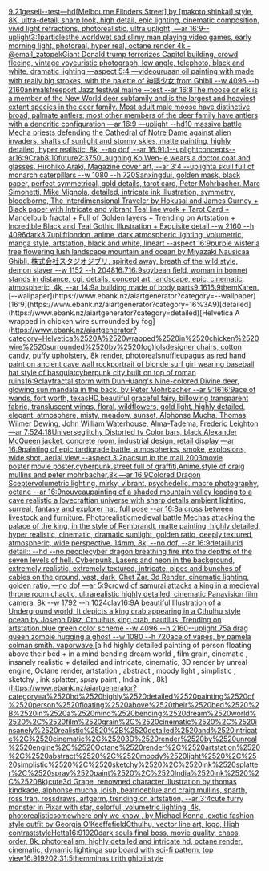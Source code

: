 [9:21](https://www.ebank.nz/aiartgenerator?category=9%3A21)[gesell](https://www.ebank.nz/aiartgenerator?category=gesell)[--test](https://www.ebank.nz/aiartgenerator?category=--test)[—hd](https://www.ebank.nz/aiartgenerator?category=%E2%80%94hd)[[Melbourne Flinders Street] by [makoto shinkai] style, 8K, ultra-detail, sharp look, high detail, epic lighting, cinematic composition, vivid light refractions, photorealistic, ultra uplight, —ar 16:9](https://www.ebank.nz/aiartgenerator?category=%5BMelbourne%2520Flinders%2520Street%5D%2520by%2520%5Bmakoto%2520shinkai%5D%2520style%2C%25208K%2C%2520ultra-detail%2C%2520sharp%2520look%2C%2520high%2520detail%2C%2520epic%2520lighting%2C%2520cinematic%2520composition%2C%2520vivid%2520light%2520refractions%2C%2520photorealistic%2C%2520ultra%2520uplight%2C%2520%E2%80%94ar%252016%3A9)[--uplight](https://www.ebank.nz/aiartgenerator?category=--uplight)[3:1](https://www.ebank.nz/aiartgenerator?category=3%3A1)[particles](https://www.ebank.nz/aiartgenerator?category=particles)[the world](https://www.ebank.nz/aiartgenerator?category=the%2520world)[wet sad slimy man playing video games, early morning light, photoreal, hyper real, octane render 4k - @email_zatopek](https://www.ebank.nz/aiartgenerator?category=wet%2520sad%2520slimy%2520man%2520playing%2520video%2520games%2C%2520early%2520morning%2520light%2C%2520photoreal%2C%2520hyper%2520real%2C%2520octane%2520render%25204k%2520-%2520%40email_zatopek)[Giant Donald trump terrorizes Capitol building, crowd fleeing, vintage voyeuristic photograph, low angle, telephoto, black and white, dramatic lighting —aspect 5:4 —video](https://www.ebank.nz/aiartgenerator?category=Giant%2520Donald%2520trump%2520terrorizes%2520Capitol%2520building%2C%2520crowd%2520fleeing%2C%2520vintage%2520voyeuristic%2520photograph%2C%2520low%2520angle%2C%2520telephoto%2C%2520black%2520and%2520white%2C%2520dramatic%2520lighting%2520%E2%80%94aspect%25205%3A4%2520%E2%80%94video)[urua](https://www.ebank.nz/aiartgenerator?category=urua)[an oil painting with made with really big strokes, with the palette of  神隱少女 from Ghibli  --w 4096  --h 2160](https://www.ebank.nz/aiartgenerator?category=an%2520oil%2520painting%2520with%2520made%2520with%2520really%2520big%2520strokes%2C%2520with%2520the%2520palette%2520of%2520%2520%E7%A5%9E%E9%9A%B1%E5%B0%91%E5%A5%B3%2520from%2520Ghibli%2520%2520--w%25204096%2520%2520--h%25202160)[animals](https://www.ebank.nz/aiartgenerator?category=animals)[freeport Jazz festival maine --test --ar 16:8](https://www.ebank.nz/aiartgenerator?category=freeport%2520Jazz%2520festival%2520maine%2520--test%2520--ar%252016%3A8)[The moose or elk is a member of the New World deer subfamily and is the largest and heaviest extant species in the deer family. Most adult male moose have distinctive broad, palmate antlers; most other members of the deer family have antlers with a dendritic configuration —ar 16:9 —uplight --hd](https://www.ebank.nz/aiartgenerator?category=The%2520moose%2520or%2520elk%2520is%2520a%2520member%2520of%2520the%2520New%2520World%2520deer%2520subfamily%2520and%2520is%2520the%2520largest%2520and%2520heaviest%2520extant%2520species%2520in%2520the%2520deer%2520family.%2520Most%2520adult%2520male%2520moose%2520have%2520distinctive%2520broad%2C%2520palmate%2520antlers%3B%2520most%2520other%2520members%2520of%2520the%2520deer%2520family%2520have%2520antlers%2520with%2520a%2520dendritic%2520configuration%2520%E2%80%94ar%252016%3A9%2520%E2%80%94uplight%2520--hd)[10 massive battle Mecha priests defending the Cathedral of Notre Dame against alien invaders, shafts of sunlight and stormy skies, matte painting, highly detailed, hyper realistic, 8k, --no dof, --ar 16:9](https://www.ebank.nz/aiartgenerator?category=10%2520massive%2520battle%2520Mecha%2520priests%2520defending%2520the%2520Cathedral%2520of%2520Notre%2520Dame%2520against%2520alien%2520invaders%2C%2520shafts%2520of%2520sunlight%2520and%2520stormy%2520skies%2C%2520matte%2520painting%2C%2520highly%2520detailed%2C%2520hyper%2520realistic%2C%25208k%2C%2520--no%2520dof%2C%2520--ar%252016%3A9)[1:1](https://www.ebank.nz/aiartgenerator?category=1%3A1)[--uplight](https://www.ebank.nz/aiartgenerator?category=--uplight)[concepts--ar16:9](https://www.ebank.nz/aiartgenerator?category=concepts--ar16%3A9)[Crab](https://www.ebank.nz/aiartgenerator?category=Crab)[8:10](https://www.ebank.nz/aiartgenerator?category=8%3A10)[future](https://www.ebank.nz/aiartgenerator?category=future)[2:3](https://www.ebank.nz/aiartgenerator?category=2%3A3)[750](https://www.ebank.nz/aiartgenerator?category=750)[Laughing Ko Wen-je wears a doctor coat and glasses, Hirohiko Araki, Magazine cover art, --ar 3:4 --uplight](https://www.ebank.nz/aiartgenerator?category=Laughing%2520Ko%2520Wen-je%2520wears%2520a%2520doctor%2520coat%2520and%2520glasses%2C%2520Hirohiko%2520Araki%2C%2520Magazine%2520cover%2520art%2C%2520--ar%25203%3A4%2520--uplight)[a skull full of monarch caterpillars --w 1080 --h 720](https://www.ebank.nz/aiartgenerator?category=a%2520skull%2520full%2520of%2520monarch%2520caterpillars%2520--w%25201080%2520--h%2520720)[Sanxingdui, golden mask, black paper, perfect symmetrical, gold details, tarot card, Peter Mohrbacher, Marc Simonetti, Mike Mignola, detailed, intricate ink illustration, symmetry, bloodborne, The Interdimensional Traveler by Hokusai and James Gurney + Black paper with Intricate and vibrant Teal line work + Tarot Card + Mandelbulb fractal + Full of Golden layers + Trending on Artstation + Incredible Black and Teal Gothic Illustration + Exquisite detail --w 2160 --h 4096](https://www.ebank.nz/aiartgenerator?category=Sanxingdui%2C%2520golden%2520mask%2C%2520black%2520paper%2C%2520perfect%2520symmetrical%2C%2520gold%2520details%2C%2520tarot%2520card%2C%2520Peter%2520Mohrbacher%2C%2520Marc%2520Simonetti%2C%2520Mike%2520Mignola%2C%2520detailed%2C%2520intricate%2520ink%2520illustration%2C%2520symmetry%2C%2520bloodborne%2C%2520The%2520Interdimensional%2520Traveler%2520by%2520Hokusai%2520and%2520James%2520Gurney%2520%2B%2520Black%2520paper%2520with%2520Intricate%2520and%2520vibrant%2520Teal%2520line%2520work%2520%2B%2520Tarot%2520Card%2520%2B%2520Mandelbulb%2520fractal%2520%2B%2520Full%2520of%2520Golden%2520layers%2520%2B%2520Trending%2520on%2520Artstation%2520%2B%2520Incredible%2520Black%2520and%2520Teal%2520Gothic%2520Illustration%2520%2B%2520Exquisite%2520detail%2520--w%25202160%2520--h%25204096)[dark](https://www.ebank.nz/aiartgenerator?category=dark)[3:7](https://www.ebank.nz/aiartgenerator?category=3%3A7)[uplift](https://www.ebank.nz/aiartgenerator?category=uplift)[london, anime, dark atmospheric lighting, volumetric, manga style, artstation, black and white, lineart --aspect 16:9](https://www.ebank.nz/aiartgenerator?category=london%2C%2520anime%2C%2520dark%2520atmospheric%2520lighting%2C%2520volumetric%2C%2520manga%2520style%2C%2520artstation%2C%2520black%2520and%2520white%2C%2520lineart%2520--aspect%252016%3A9)[purple wisteria tree flowering lush landscape mountain and ocean by Miyazaki Nausicaa Ghibli, 株式会社スタジオジブリ, spirited away, breath of the wild style, demon slayer --w 1152 --h 2048](https://www.ebank.nz/aiartgenerator?category=purple%2520wisteria%2520tree%2520flowering%2520lush%2520landscape%2520mountain%2520and%2520ocean%2520by%2520Miyazaki%2520Nausicaa%2520Ghibli%2C%2520%E6%A0%AA%E5%BC%8F%E4%BC%9A%E7%A4%BE%E3%82%B9%E3%82%BF%E3%82%B8%E3%82%AA%E3%82%B8%E3%83%96%E3%83%AA%2C%2520spirited%2520away%2C%2520breath%2520of%2520the%2520wild%2520style%2C%2520demon%2520slayer%2520--w%25201152%2520--h%25202048)[16:7](https://www.ebank.nz/aiartgenerator?category=16%3A7)[16:9](https://www.ebank.nz/aiartgenerator?category=16%3A9)[soybean field, woman in bonnet stands in distance, cgi, details, concept art, landscape, epic, cinematic, atmospheric, 4k, --ar 14:9](https://www.ebank.nz/aiartgenerator?category=soybean%2520field%2C%2520woman%2520in%2520bonnet%2520stands%2520in%2520distance%2C%2520cgi%2C%2520details%2C%2520concept%2520art%2C%2520landscape%2C%2520epic%2C%2520cinematic%2C%2520atmospheric%2C%25204k%2C%2520--ar%252014%3A9)[a building made of body parts](https://www.ebank.nz/aiartgenerator?category=a%2520building%2520made%2520of%2520body%2520parts)[9:16](https://www.ebank.nz/aiartgenerator?category=9%3A16)[16:9](https://www.ebank.nz/aiartgenerator?category=16%3A9)[them](https://www.ebank.nz/aiartgenerator?category=them)[Karen.](https://www.ebank.nz/aiartgenerator?category=Karen.)[--wallpaper](https://www.ebank.nz/aiartgenerator?category=--wallpaper)[16:9](https://www.ebank.nz/aiartgenerator?category=16%3A9)[detailed](https://www.ebank.nz/aiartgenerator?category=detailed)[Helvetica A wrapped in chicken wire surrounded by fog](https://www.ebank.nz/aiartgenerator?category=Helvetica%2520A%2520wrapped%2520in%2520chicken%2520wire%2520surrounded%2520by%2520fog)[lols](https://www.ebank.nz/aiartgenerator?category=lols)[designer chairs, cotton candy, puffy upholstery, 8k render, photoreal](https://www.ebank.nz/aiartgenerator?category=designer%2520chairs%2C%2520cotton%2520candy%2C%2520puffy%2520upholstery%2C%25208k%2520render%2C%2520photoreal)[snuffleupagus as red hand paint on ancient cave wall rock](https://www.ebank.nz/aiartgenerator?category=snuffleupagus%2520as%2520red%2520hand%2520paint%2520on%2520ancient%2520cave%2520wall%2520rock)[portrait of blonde surf girl wearing baseball hat style of basquiat](https://www.ebank.nz/aiartgenerator?category=portrait%2520of%2520blonde%2520surf%2520girl%2520wearing%2520baseball%2520hat%2520style%2520of%2520basquiat)[cyberpunk city built on top of roman ruins](https://www.ebank.nz/aiartgenerator?category=cyberpunk%2520city%2520built%2520on%2520top%2520of%2520roman%2520ruins)[16:9](https://www.ebank.nz/aiartgenerator?category=16%3A9)[clay](https://www.ebank.nz/aiartgenerator?category=clay)[fractal storm with DunHuang's Nine-colored Divine deer, glowing sun mandala in the back, by Peter Mohrbacher  --ar 9:16](https://www.ebank.nz/aiartgenerator?category=fractal%2520storm%2520with%2520DunHuang%27s%2520Nine-colored%2520Divine%2520deer%2C%2520glowing%2520sun%2520mandala%2520in%2520the%2520back%2C%2520by%2520Peter%2520Mohrbacher%2520%2520--ar%25209%3A16)[16:9](https://www.ebank.nz/aiartgenerator?category=16%3A9)[ace of wands, fort worth, texas](https://www.ebank.nz/aiartgenerator?category=ace%2520of%2520wands%2C%2520fort%2520worth%2C%2520texas)[HD,](https://www.ebank.nz/aiartgenerator?category=HD%2C)[beautiful graceful fairy, billowing transparent fabric, transluscent wings, floral, wildflowers, gold light, highly detailed, elegant, atmosphere, misty, meadow, sunset, Alphonse Mucha, Thomas Wilmer Dewing, John William Waterhouse, Alma-Tadema, Frederic Leighton —ar 7:5](https://www.ebank.nz/aiartgenerator?category=beautiful%2520graceful%2520fairy%2C%2520billowing%2520transparent%2520fabric%2C%2520transluscent%2520wings%2C%2520floral%2C%2520wildflowers%2C%2520gold%2520light%2C%2520highly%2520detailed%2C%2520elegant%2C%2520atmosphere%2C%2520misty%2C%2520meadow%2C%2520sunset%2C%2520Alphonse%2520Mucha%2C%2520Thomas%2520Wilmer%2520Dewing%2C%2520John%2520William%2520Waterhouse%2C%2520Alma-Tadema%2C%2520Frederic%2520Leighton%2520%E2%80%94ar%25207%3A5)[24:18](https://www.ebank.nz/aiartgenerator?category=24%3A18)[Universe](https://www.ebank.nz/aiartgenerator?category=Universe)[glitchy Distorted tv Color bars, black Alexander McQueen jacket, concrete room, industrial design, retail display —ar 16:9](https://www.ebank.nz/aiartgenerator?category=glitchy%2520Distorted%2520tv%2520Color%2520bars%2C%2520black%2520Alexander%2520McQueen%2520jacket%2C%2520concrete%2520room%2C%2520industrial%2520design%2C%2520retail%2520display%2520%E2%80%94ar%252016%3A9)[painting of epic tardigrade battle, atmospherics, smoke, explosions, wide shot, aerial view --aspect 3:2](https://www.ebank.nz/aiartgenerator?category=painting%2520of%2520epic%2520tardigrade%2520battle%2C%2520atmospherics%2C%2520smoke%2C%2520explosions%2C%2520wide%2520shot%2C%2520aerial%2520view%2520--aspect%25203%3A2)[pacsun in the mall 2003](https://www.ebank.nz/aiartgenerator?category=pacsun%2520in%2520the%2520mall%25202003)[movie poster,movie poster,cyberpunk,street full of graffiti,Anime,style of craig mullins and peter mohrbacher,8k —ar 16:9](https://www.ebank.nz/aiartgenerator?category=movie%2520poster%2Cmovie%2520poster%2Ccyberpunk%2Cstreet%2520full%2520of%2520graffiti%2CAnime%2Cstyle%2520of%2520craig%2520mullins%2520and%2520peter%2520mohrbacher%2C8k%2520%E2%80%94ar%252016%3A9)[Colored Dragon Scepter](https://www.ebank.nz/aiartgenerator?category=Colored%2520Dragon%2520Scepter)[volumetric lighting, mirky, vibrant, psychedelic, macro photography, octane --ar 16:9](https://www.ebank.nz/aiartgenerator?category=volumetric%2520lighting%2C%2520mirky%2C%2520vibrant%2C%2520psychedelic%2C%2520macro%2520photography%2C%2520octane%2520--ar%252016%3A9)[nouveau](https://www.ebank.nz/aiartgenerator?category=nouveau)[painting of a shaded mountain valley leading to a cave realistic a lovecraftian universe with sharp details ambient lighting, surreal, fantasy and explorer hat, full pose --ar 16:8](https://www.ebank.nz/aiartgenerator?category=painting%2520of%2520a%2520shaded%2520mountain%2520valley%2520leading%2520to%2520a%2520cave%2520realistic%2520a%2520lovecraftian%2520universe%2520with%2520sharp%2520details%2520ambient%2520lighting%2C%2520surreal%2C%2520fantasy%2520and%2520explorer%2520hat%2C%2520full%2520pose%2520--ar%252016%3A8)[a cross between livestock and furniture. Photorealistic](https://www.ebank.nz/aiartgenerator?category=a%2520cross%2520between%2520livestock%2520and%2520furniture.%2520Photorealistic)[medieval battle Mechas attacking the palace of the king, in the style of Rembrandt, matte painting, highly detailed, hyper realistic, cinematic, dramatic sunlight, golden ratio, deeply textured, atmospheric, wide perspective, 14mm, 8k, --no dof, --ar 16:9](https://www.ebank.nz/aiartgenerator?category=medieval%2520battle%2520Mechas%2520attacking%2520the%2520palace%2520of%2520the%2520king%2C%2520in%2520the%2520style%2520of%2520Rembrandt%2C%2520matte%2520painting%2C%2520highly%2520detailed%2C%2520hyper%2520realistic%2C%2520cinematic%2C%2520dramatic%2520sunlight%2C%2520golden%2520ratio%2C%2520deeply%2520textured%2C%2520atmospheric%2C%2520wide%2520perspective%2C%252014mm%2C%25208k%2C%2520--no%2520dof%2C%2520--ar%252016%3A9)[detail](https://www.ebank.nz/aiartgenerator?category=detail)[lurid detail:: --hd --no people](https://www.ebank.nz/aiartgenerator?category=lurid%2520detail%3A%3A%2520--hd%2520--no%2520people)[cyber dragon breathing fire into the depths of the seven levels of hell. Cyberpunk, Lasers and neon in the background, extremely realistic, extremely textured, intricate, pipes and bunches of cables on the ground, vast, dark ,Chet Zar, 3d Render, cinematic lighting, golden ratio,  —no dof —ar 5:9](https://www.ebank.nz/aiartgenerator?category=cyber%2520dragon%2520breathing%2520fire%2520into%2520the%2520depths%2520of%2520the%2520seven%2520levels%2520of%2520hell.%2520Cyberpunk%2C%2520Lasers%2520and%2520neon%2520in%2520the%2520background%2C%2520extremely%2520realistic%2C%2520extremely%2520textured%2C%2520intricate%2C%2520pipes%2520and%2520bunches%2520of%2520cables%2520on%2520the%2520ground%2C%2520vast%2C%2520dark%2520%2CChet%2520Zar%2C%25203d%2520Render%2C%2520cinematic%2520lighting%2C%2520golden%2520ratio%2C%2520%2520%E2%80%94no%2520dof%2520%E2%80%94ar%25205%3A9)[crowd of samurai attacks a king in a medieval throne room  chaotic, ultrarealistic highly detailed, cinematic Panavision film camera, 8k --w 1792 --h 1024](https://www.ebank.nz/aiartgenerator?category=crowd%2520of%2520samurai%2520attacks%2520a%2520king%2520in%2520a%2520medieval%2520throne%2520room%2520%2520chaotic%2C%2520ultrarealistic%2520highly%2520detailed%2C%2520cinematic%2520Panavision%2520film%2520camera%2C%25208k%2520--w%25201792%2520--h%25201024)[clay](https://www.ebank.nz/aiartgenerator?category=clay)[16:9](https://www.ebank.nz/aiartgenerator?category=16%3A9)[A beautiful Illustration of a Underground world, It depicts a king crab appearing in a Cthulhu style ocean by Joseph Diaz, Cthulhus,king crab, nautilus, Trending on artstation.blue  green color scheme --w 4096 --h 2160](https://www.ebank.nz/aiartgenerator?category=A%2520beautiful%2520Illustration%2520of%2520a%2520Underground%2520world%2C%2520It%2520depicts%2520a%2520king%2520crab%2520appearing%2520in%2520a%2520Cthulhu%2520style%2520ocean%2520by%2520Joseph%2520Diaz%2C%2520Cthulhus%2Cking%2520crab%2C%2520nautilus%2C%2520Trending%2520on%2520artstation.blue%2520%2520green%2520color%2520scheme%2520--w%25204096%2520--h%25202160)[--uplight](https://www.ebank.nz/aiartgenerator?category=--uplight)[.75](https://www.ebank.nz/aiartgenerator?category=.75)[a drag queen zombie hugging a ghost --w 1080 --h 720](https://www.ebank.nz/aiartgenerator?category=a%2520drag%2520queen%2520zombie%2520hugging%2520a%2520ghost%2520--w%25201080%2520--h%2520720)[ace of vapes, by pamela colman smith. vaporwave.](https://www.ebank.nz/aiartgenerator?category=ace%2520of%2520vapes%2C%2520by%2520pamela%2520colman%2520smith.%2520vaporwave.)[a hd highly detailed painting of person floating above their bed + in a mind bending dream world , film grain, cinematic , insanely realistic + detailed and intricate, cinematic, 3D render by unreal engine, Octane render, artstation , abstract , moody light , simplistic , sketchy , ink splatter, spray paint , India ink , 8k](https://www.ebank.nz/aiartgenerator?category=a%2520hd%2520highly%2520detailed%2520painting%2520of%2520person%2520floating%2520above%2520their%2520bed%2520%2B%2520in%2520a%2520mind%2520bending%2520dream%2520world%2520%2C%2520film%2520grain%2C%2520cinematic%2520%2C%2520insanely%2520realistic%2520%2B%2520detailed%2520and%2520intricate%2C%2520cinematic%2C%25203D%2520render%2520by%2520unreal%2520engine%2C%2520Octane%2520render%2C%2520artstation%2520%2C%2520abstract%2520%2C%2520moody%2520light%2520%2C%2520simplistic%2520%2C%2520sketchy%2520%2C%2520ink%2520splatter%2C%2520spray%2520paint%2520%2C%2520India%2520ink%2520%2C%25208k)[cute](https://www.ebank.nz/aiartgenerator?category=cute)[3d Grape, renowned character illustration by thomas kindkade, alphonse mucha, loish, beatriceblue and craig mullins, sparth, ross tran, rossdraws, artgerm, trending on artstation, --ar 3:4](https://www.ebank.nz/aiartgenerator?category=3d%2520Grape%2C%2520renowned%2520character%2520illustration%2520by%2520thomas%2520kindkade%2C%2520alphonse%2520mucha%2C%2520loish%2C%2520beatriceblue%2520and%2520craig%2520mullins%2C%2520sparth%2C%2520ross%2520tran%2C%2520rossdraws%2C%2520artgerm%2C%2520trending%2520on%2520artstation%2C%2520--ar%25203%3A4)[cute furry monster in Pixar with star, colorful, volumetric lighting, 4k, photorealistic](https://www.ebank.nz/aiartgenerator?category=cute%2520furry%2520monster%2520in%2520Pixar%2520with%2520star%2C%2520colorful%2C%2520volumetric%2520lighting%2C%25204k%2C%2520photorealistic)[somewhere only we know , by Michael Kenna ,](https://www.ebank.nz/aiartgenerator?category=somewhere%2520only%2520we%2520know%2520%2C%2520by%2520Michael%2520Kenna%2520%2C)[exotic fashion style outfit by Georgia O’Keeffe](https://www.ebank.nz/aiartgenerator?category=exotic%2520fashion%2520style%2520outfit%2520by%2520Georgia%2520O%E2%80%99Keeffe)[field](https://www.ebank.nz/aiartgenerator?category=field)[Cthulhu, vector line art, logo, High contrast](https://www.ebank.nz/aiartgenerator?category=Cthulhu%2C%2520vector%2520line%2520art%2C%2520logo%2C%2520High%2520contrast)[style](https://www.ebank.nz/aiartgenerator?category=style)[Hetta](https://www.ebank.nz/aiartgenerator?category=Hetta)[16:9](https://www.ebank.nz/aiartgenerator?category=16%3A9)[1920](https://www.ebank.nz/aiartgenerator?category=1920)[dark souls final boss, movie quality, chaos, order, 8k, photorealism, highly detailed and intricate hd, octane render, cinematic, dynamic lighting](https://www.ebank.nz/aiartgenerator?category=dark%2520souls%2520final%2520boss%2C%2520movie%2520quality%2C%2520chaos%2C%2520order%2C%25208k%2C%2520photorealism%2C%2520highly%2520detailed%2520and%2520intricate%2520hd%2C%2520octane%2520render%2C%2520cinematic%2C%2520dynamic%2520lighting)[a sup board with sci-fi pattern, top view](https://www.ebank.nz/aiartgenerator?category=a%2520sup%2520board%2520with%2520sci-fi%2520pattern%2C%2520top%2520view)[16:9](https://www.ebank.nz/aiartgenerator?category=16%3A9)[1920](https://www.ebank.nz/aiartgenerator?category=1920)[2:3](https://www.ebank.nz/aiartgenerator?category=2%3A3)[1:5](https://www.ebank.nz/aiartgenerator?category=1%3A5)[them](https://www.ebank.nz/aiartgenerator?category=them)[minas tirith ghibli style](https://www.ebank.nz/aiartgenerator?category=minas%2520tirith%2520ghibli%2520style)